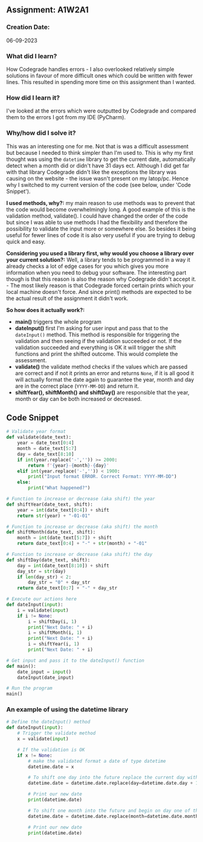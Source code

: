 ## Assignment: A1W2A1

### Creation Date:
06-09-2023

### What did I learn?
How Codegrade handles errors - I also overlooked relatively simple solutions in favour of more difficult ones which could be written with fewer lines. This resulted in spending more time on this assignment than I wanted. 

### How did I learn it?
I've looked at the errors which were outputted by Codegrade and compared them to the errors I got from my IDE (PyCharm).

### Why/how did I solve it?
This was an interesting one for me. Not that is was a difficult assessment but because I needed to think simpler than I'm used to.
This is why my first thought was using the ``datetime`` library to get the current date, automatically detect when a month did or didn't have 31 days ect.
Although I did get far with that library Codegrade didn't like the exceptions the library was causing on the website - the issue wasn't present on my latop/pc.
Hence why I switched to my current version of the code (see below, under 'Code Snippet').

**I used methods, why?:** my main reason to use methods was to prevent that the code would become overwhelmingly long. A good example of this is the validation method, validate(). I could have changed the order of the code but since I was able to use methods I had the flexibility and therefore the possibility to validate the input more or somewhere else.
So besides it being useful for fewer lines of code it is also very useful if you are trying to debug quick and easy.

**Considering you used a library first, why would you choose a library over your current solution?:** 
Well, a library tends to be programmed in a way it already checks a lot of edge cases for you which gives you more information when you need to debug your software. The interesting part though is that this reason is also the reason why Codegrade didn't accept it. - The most likely reason is that Codegrade forced certain prints which your local machine doesn't force. And since print() methods are expected to be the actual result of the assignment it didn't work.

**So how does it actually work?:** 
- **main()** triggers the whole program
- **dateInput()** first I'm asking for user input and pass that to the ``dateInput()`` method. 
This method is responsible for triggering the validation and then seeing if the validation succeeded or not. If the validation succeeded and everything is OK it will trigger the shift functions and print the shifted outcome. This would complete the assessment.
- **validate()** the validate method checks if the values which are passed are correct and if not it prints an error and returns ``None``, if it is all good it will actually format the date again to guarantee the year, month and day are in the correct place (``YYYY-MM-DD``) and return it.
- **shiftYear(), shiftMonth() and shiftDay()** are responsible that the year, month or day can be both increased or decreased.

## Code Snippet
```python
# Validate year format
def validate(date_text):
    year = date_text[0:4]
    month = date_text[5:7]
    day = date_text[8:10]
    if int(year.replace('-','')) >= 2000:
        return f'{year}-{month}-{day}'
    elif int(year.replace('-','')) < 1900:
        print("Input format ERROR. Correct Format: YYYY-MM-DD")
    else:
        print("What happened?")

# Function to increase or decrease (aka shift) the year
def shiftYear(date_text, shift):
    year = int(date_text[0:4]) + shift
    return str(year) + "-01-01"

# Function to increase or decrease (aka shift) the month
def shiftMonth(date_text, shift):
    month = int(date_text[5:7]) + shift
    return date_text[0:4] + "-" + str(month) + "-01"

# Function to increase or decrease (aka shift) the day
def shiftDay(date_text, shift):
    day = int(date_text[8:10]) + shift
    day_str = str(day)
    if len(day_str) < 2:
        day_str = "0" + day_str
    return date_text[0:7] + "-" + day_str

# Execute our actions here
def dateInput(input):
    i = validate(input)
    if i != None:
        i = shiftDay(i, 1)
        print("Next Date: " + i)
        i = shiftMonth(i, 1)
        print("Next Date: " + i)
        i = shiftYear(i, 1)
        print("Next Date: " + i)

# Get input and pass it to the dateInput() function
def main():
    date_input = input()
    dateInput(date_input)

# Run the program
main()
```

### An example of using the datetime library
```python
# Define the dateInput() method
def dateInput(input):
    # Trigger the validate method
    x = validate(input)

    # If the validation is OK
    if x != None:
        # make the validated format a date of type datetime
        datetime.date = x

        # To shift one day into the future replace the current day with current_day+1
        datetime.date = datetime.date.replace(day=datetime.date.day + 1)

        # Print our new date
        print(datetime.date)

        # To shift one month into the future and begin on day one of the month 
        datetime.date = datetime.date.replace(month=datetime.date.month + 1, day=1)

        # Print our new date
        print(datetime.date)
```
